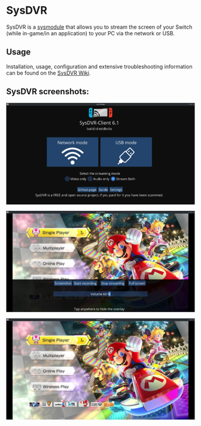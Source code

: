 # SysDVR

SysDVR is a [sysmodule](index#terminologies) that allows you to stream the screen of your Switch (while in-game/in an application) to your PC via the network or USB.

## Usage

Installation, usage, configuration and extensive troubleshooting information can be found on the [SysDVR Wiki](https://github.com/exelix11/SysDVR/wiki).

## SysDVR screenshots:

![sysdvr](img/sysdvr1.png)

![sysdvr](img/sysdvr2.png)

![sysdvr](img/sysdvr3.png)
